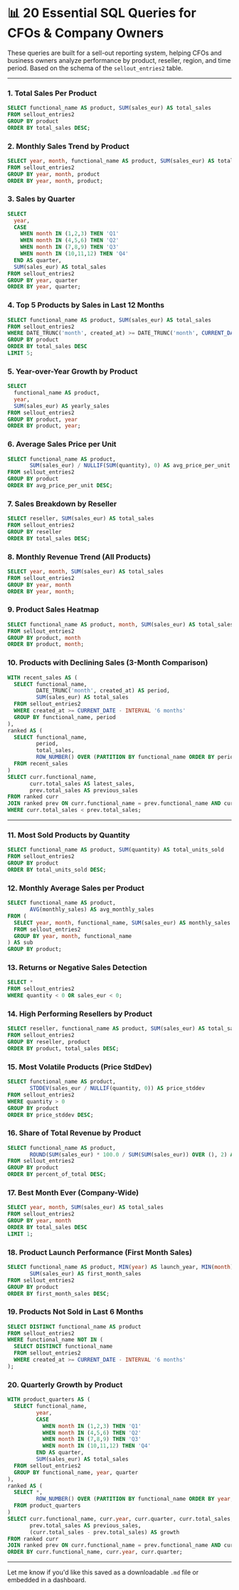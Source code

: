 # 📊 20 Essential SQL Queries for CFOs & Company Owners

These queries are built for a sell-out reporting system, helping CFOs and business owners analyze performance by product, reseller, region, and time period. Based on the schema of the `sellout_entries2` table.

---

### 1. Total Sales Per Product
```sql
SELECT functional_name AS product, SUM(sales_eur) AS total_sales
FROM sellout_entries2
GROUP BY product
ORDER BY total_sales DESC;
```

### 2. Monthly Sales Trend by Product
```sql
SELECT year, month, functional_name AS product, SUM(sales_eur) AS total_sales
FROM sellout_entries2
GROUP BY year, month, product
ORDER BY year, month, product;
```

### 3. Sales by Quarter
```sql
SELECT 
  year,
  CASE 
    WHEN month IN (1,2,3) THEN 'Q1'
    WHEN month IN (4,5,6) THEN 'Q2'
    WHEN month IN (7,8,9) THEN 'Q3'
    WHEN month IN (10,11,12) THEN 'Q4'
  END AS quarter,
  SUM(sales_eur) AS total_sales
FROM sellout_entries2
GROUP BY year, quarter
ORDER BY year, quarter;
```

### 4. Top 5 Products by Sales in Last 12 Months
```sql
SELECT functional_name AS product, SUM(sales_eur) AS total_sales
FROM sellout_entries2
WHERE DATE_TRUNC('month', created_at) >= DATE_TRUNC('month', CURRENT_DATE - INTERVAL '12 months')
GROUP BY product
ORDER BY total_sales DESC
LIMIT 5;
```

### 5. Year-over-Year Growth by Product
```sql
SELECT 
  functional_name AS product,
  year,
  SUM(sales_eur) AS yearly_sales
FROM sellout_entries2
GROUP BY product, year
ORDER BY product, year;
```

### 6. Average Sales Price per Unit
```sql
SELECT functional_name AS product, 
       SUM(sales_eur) / NULLIF(SUM(quantity), 0) AS avg_price_per_unit
FROM sellout_entries2
GROUP BY product
ORDER BY avg_price_per_unit DESC;
```

### 7. Sales Breakdown by Reseller
```sql
SELECT reseller, SUM(sales_eur) AS total_sales
FROM sellout_entries2
GROUP BY reseller
ORDER BY total_sales DESC;
```

### 8. Monthly Revenue Trend (All Products)
```sql
SELECT year, month, SUM(sales_eur) AS total_sales
FROM sellout_entries2
GROUP BY year, month
ORDER BY year, month;
```

### 9. Product Sales Heatmap
```sql
SELECT functional_name AS product, month, SUM(sales_eur) AS total_sales
FROM sellout_entries2
GROUP BY product, month
ORDER BY product, month;
```

### 10. Products with Declining Sales (3-Month Comparison)
```sql
WITH recent_sales AS (
  SELECT functional_name, 
         DATE_TRUNC('month', created_at) AS period, 
         SUM(sales_eur) AS total_sales
  FROM sellout_entries2
  WHERE created_at >= CURRENT_DATE - INTERVAL '6 months'
  GROUP BY functional_name, period
),
ranked AS (
  SELECT functional_name,
         period,
         total_sales,
         ROW_NUMBER() OVER (PARTITION BY functional_name ORDER BY period DESC) AS rn
  FROM recent_sales
)
SELECT curr.functional_name,
       curr.total_sales AS latest_sales,
       prev.total_sales AS previous_sales
FROM ranked curr
JOIN ranked prev ON curr.functional_name = prev.functional_name AND curr.rn = 1 AND prev.rn = 2
WHERE curr.total_sales < prev.total_sales;
```

---

### 11. Most Sold Products by Quantity
```sql
SELECT functional_name AS product, SUM(quantity) AS total_units_sold
FROM sellout_entries2
GROUP BY product
ORDER BY total_units_sold DESC;
```

### 12. Monthly Average Sales per Product
```sql
SELECT functional_name AS product, 
       AVG(monthly_sales) AS avg_monthly_sales
FROM (
  SELECT year, month, functional_name, SUM(sales_eur) AS monthly_sales
  FROM sellout_entries2
  GROUP BY year, month, functional_name
) AS sub
GROUP BY product;
```

### 13. Returns or Negative Sales Detection
```sql
SELECT *
FROM sellout_entries2
WHERE quantity < 0 OR sales_eur < 0;
```

### 14. High Performing Resellers by Product
```sql
SELECT reseller, functional_name AS product, SUM(sales_eur) AS total_sales
FROM sellout_entries2
GROUP BY reseller, product
ORDER BY product, total_sales DESC;
```

### 15. Most Volatile Products (Price StdDev)
```sql
SELECT functional_name AS product,
       STDDEV(sales_eur / NULLIF(quantity, 0)) AS price_stddev
FROM sellout_entries2
WHERE quantity > 0
GROUP BY product
ORDER BY price_stddev DESC;
```

### 16. Share of Total Revenue by Product
```sql
SELECT functional_name AS product,
       ROUND(SUM(sales_eur) * 100.0 / SUM(SUM(sales_eur)) OVER (), 2) AS percent_of_total
FROM sellout_entries2
GROUP BY product
ORDER BY percent_of_total DESC;
```

### 17. Best Month Ever (Company-Wide)
```sql
SELECT year, month, SUM(sales_eur) AS total_sales
FROM sellout_entries2
GROUP BY year, month
ORDER BY total_sales DESC
LIMIT 1;
```

### 18. Product Launch Performance (First Month Sales)
```sql
SELECT functional_name AS product, MIN(year) AS launch_year, MIN(month) AS launch_month,
       SUM(sales_eur) AS first_month_sales
FROM sellout_entries2
GROUP BY product
ORDER BY first_month_sales DESC;
```

### 19. Products Not Sold in Last 6 Months
```sql
SELECT DISTINCT functional_name AS product
FROM sellout_entries2
WHERE functional_name NOT IN (
  SELECT DISTINCT functional_name
  FROM sellout_entries2
  WHERE created_at >= CURRENT_DATE - INTERVAL '6 months'
);
```

### 20. Quarterly Growth by Product
```sql
WITH product_quarters AS (
  SELECT functional_name,
         year,
         CASE 
           WHEN month IN (1,2,3) THEN 'Q1'
           WHEN month IN (4,5,6) THEN 'Q2'
           WHEN month IN (7,8,9) THEN 'Q3'
           WHEN month IN (10,11,12) THEN 'Q4'
         END AS quarter,
         SUM(sales_eur) AS total_sales
  FROM sellout_entries2
  GROUP BY functional_name, year, quarter
),
ranked AS (
  SELECT *,
         ROW_NUMBER() OVER (PARTITION BY functional_name ORDER BY year, quarter) AS rn
  FROM product_quarters
)
SELECT curr.functional_name, curr.year, curr.quarter, curr.total_sales,
       prev.total_sales AS previous_sales,
       (curr.total_sales - prev.total_sales) AS growth
FROM ranked curr
JOIN ranked prev ON curr.functional_name = prev.functional_name AND curr.rn = prev.rn + 1
ORDER BY curr.functional_name, curr.year, curr.quarter;
```

---

Let me know if you'd like this saved as a downloadable `.md` file or embedded in a dashboard.
